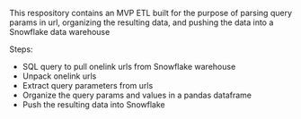 This respository contains an MVP ETL built for the purpose of parsing query params in url, organizing the resulting data, and pushing the data into a Snowflake data warehouse

Steps:
- SQL query to pull onelink urls from Snowflake warehouse
- Unpack onelink urls 
- Extract query parameters from urls
- Organize the query params and values in a pandas dataframe
- Push the resulting data into Snowflake

